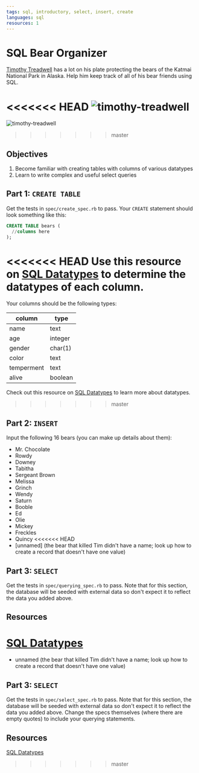 ```yaml
---
tags: sql, introductory, select, insert, create
languages: sql
resources: 1
---
```


# SQL Bear Organizer

[Timothy Treadwell](http://en.wikipedia.org/wiki/Timothy_Treadwell) has a lot on his plate protecting the bears of the Katmai National Park in Alaska. Help him keep track of all of his bear friends using SQL.

<<<<<<< HEAD
![timothy-treadwell](http://www.amissingamerica.com/wp-content/uploads/2012/04/tim_treadwell_large.jpg)
=======
![timothy-treadwell](http://m2.paperblog.com/i/74/746121/lagghiacciante-morte-delluomo-grizzly-sbranat-L-rr7aep.jpeg)
>>>>>>> master

## Objectives

1. Become familiar with creating tables with columns of various datatypes
2. Learn to write complex and useful select queries

## Part 1: `CREATE TABLE`

Get the tests in `spec/create_spec.rb` to pass. Your `CREATE` statement should look something like this:

```sql
CREATE TABLE bears (
  //columns here
);
```

<<<<<<< HEAD
Use this resource on [SQL Datatypes](http://www.w3schools.com/sql/sql_datatypes_general.asp) to determine the datatypes of each column.
=======
Your columns should be the following types:

|column | type  |
|-------|-------|
|name   |text   |
|age    |integer|
|gender |char(1)|
|color  |text   |
|temperment|text|
|alive  |boolean|

Check out this resource on [SQL Datatypes](http://www.w3schools.com/sql/sql_datatypes_general.asp) to learn more about datatypes.
>>>>>>> master

## Part 2: `INSERT`

Input the following 16 bears (you can make up details about them):

* Mr. Chocolate 
* Rowdy 
* Downey 
* Tabitha 
* Sergeant Brown
* Melissa 
* Grinch
* Wendy
* Saturn
* Booble
* Ed 
* Olie 
* Mickey
* Freckles 
* Quincy 
<<<<<<< HEAD
* [unnamed] (the bear that killed Tim didn't have a name; look up how to create a record that doesn't have one value)

## Part 3: `SELECT`

Get the tests in `spec/querying_spec.rb` to pass. Note that for this section, the database will be seeded with external data so don't expect it to reflect the data you added above.

## Resources

[SQL Datatypes](http://www.w3schools.com/sql/sql_datatypes_general.asp)
=======
* unnamed (the bear that killed Tim didn't have a name; look up how to create a record that doesn't have one value)

## Part 3: `SELECT`

Get the tests in `spec/select_spec.rb` to pass. Note that for this section, the database will be seeded with external data so don't expect it to reflect the data you added above. Change the specs themselves (where there are empty quotes) to include your querying statements.

## Resources

[SQL Datatypes](http://www.w3schools.com/sql/sql_datatypes_general.asp)
>>>>>>> master
